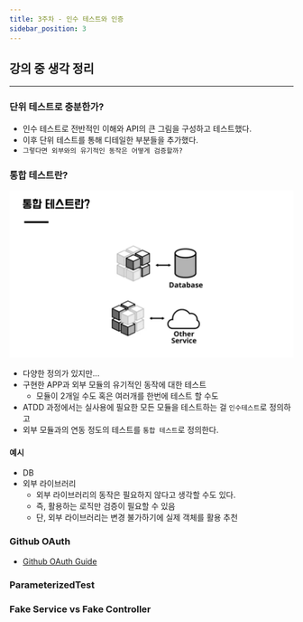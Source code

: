 ```yaml
---
title: 3주차 - 인수 테스트와 인증
sidebar_position: 3
---
```

## 강의 중 생각 정리
---
### 단위 테스트로 충분한가?
- 인수 테스트로 전반적인 이해와 API의 큰 그림을 구성하고 테스트했다.
- 이후 단위 테스트를 통해 디테일한 부분들을 추가했다.
- `그렇다면 외부와의 유기적인 동작은 어떻게 검증할까?`

### 통합 테스트란?
![IntegrationTest.png](img/IntegrationTest.png)
- 다양한 정의가 있지만...
- 구현한 APP과 외부 모듈의 유기적인 동작에 대한 테스트
  - 모듈이 2개일 수도 혹은 여러개를 한번에 테스트 할 수도
- ATDD 과정에서는 실사용에 필요한 모든 모듈을 테스트하는 걸 `인수테스트`로 정의하고
- 외부 모듈과의 연동 정도의 테스트를 `통합 테스트`로 정의한다.

#### 예시
- DB
- 외부 라이브러리
  - 외부 라이브러리의 동작은 필요하지 않다고 생각할 수도 있다.
  - 즉, 활용하는 로직만 검증이 필요할 수 있음
  - 단, 외부 라이브러리는 변경 불가하기에 실제 객체를 활용 추천


### Github OAuth
- [Github OAuth Guide](https://docs.github.com/ko/apps/oauth-apps/building-oauth-apps/creating-an-oauth-app)

### ParameterizedTest

### Fake Service vs Fake Controller
